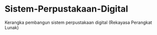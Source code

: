 # Sistem-Perpustakaan-Digital
Kerangka pembangun sistem perpustakaan digital (Rekayasa Perangkat Lunak)
